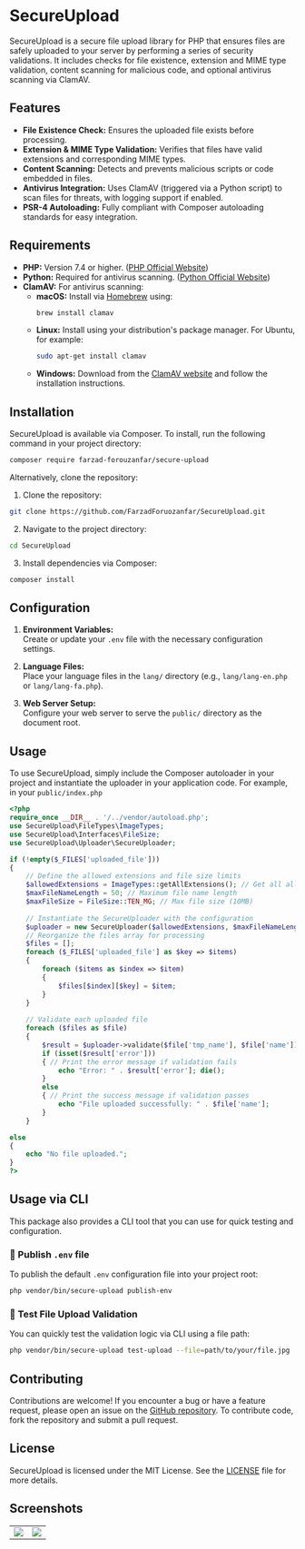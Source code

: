 # SecureUpload

SecureUpload is a secure file upload library for PHP that ensures files are safely uploaded to your server by performing a series of security validations. It includes checks for file existence, extension and MIME type validation, content scanning for malicious code, and optional antivirus scanning via ClamAV.

## Features

- **File Existence Check:** Ensures the uploaded file exists before processing.
- **Extension & MIME Type Validation:** Verifies that files have valid extensions and corresponding MIME types.
- **Content Scanning:** Detects and prevents malicious scripts or code embedded in files.
- **Antivirus Integration:** Uses ClamAV (triggered via a Python script) to scan files for threats, with logging support if enabled.
- **PSR-4 Autoloading:** Fully compliant with Composer autoloading standards for easy integration.

## Requirements

- **PHP:** Version 7.4 or higher. ([PHP Official Website](https://www.php.net))
- **Python:** Required for antivirus scanning. ([Python Official Website](https://www.python.org))
- **ClamAV:** For antivirus scanning:
  - **macOS:** Install via [Homebrew](https://brew.sh) using:  
    ```bash
    brew install clamav
    ```
  - **Linux:** Install using your distribution's package manager. For Ubuntu, for example:  
    ```bash
    sudo apt-get install clamav
    ```
  - **Windows:** Download from the [ClamAV website](https://www.clamav.net/downloads#otherversions) and follow the installation instructions.

## Installation

SecureUpload is available via Composer. To install, run the following command in your project directory:

```bash
composer require farzad-forouzanfar/secure-upload
```

Alternatively, clone the repository:
1.  Clone the repository:
    
   ```bash
   git clone https://github.com/FarzadForuozanfar/SecureUpload.git
   ```
    
2.  Navigate to the project directory:
    
   ```bash
   cd SecureUpload
   ```
    
3.  Install dependencies via Composer:
    
   ```bash
   composer install
   ```

## Configuration

1.  **Environment Variables:**  
    Create or update your `.env` file with the necessary configuration settings.
    
2.  **Language Files:**  
    Place your language files in the `lang/` directory (e.g., `lang/lang-en.php` or `lang/lang-fa.php`).
    
3.  **Web Server Setup:**  
    Configure your web server to serve the `public/` directory as the document root.

## Usage
To use SecureUpload, simply include the Composer autoloader in your project and instantiate the uploader in your application code. For example, in your `public/index.php`

```php
<?php 
require_once __DIR__ . '/../vendor/autoload.php';
use SecureUpload\FileTypes\ImageTypes; 
use SecureUpload\Interfaces\FileSize; 
use SecureUpload\Uploader\SecureUploader; 

if (!empty($_FILES['uploaded_file'])) 
{
    // Define the allowed extensions and file size limits
    $allowedExtensions = ImageTypes::getAllExtensions(); // Get all allowed extensions for images
    $maxFileNameLength = 50; // Maximum file name length
    $maxFileSize = FileSize::TEN_MG; // Max file size (10MB)
    
    // Instantiate the SecureUploader with the configuration
    $uploader = new SecureUploader($allowedExtensions, $maxFileNameLength, $maxFileSize); 
    // Reorganize the files array for processing
    $files = []; 
    foreach ($_FILES['uploaded_file'] as $key => $items) 
    { 
        foreach ($items as $index => $item) 
        {
            $files[$index][$key] = $item; 
        } 
    }
     
    // Validate each uploaded file
    foreach ($files as $file) 
    { 
        $result = $uploader->validate($file['tmp_name'], $file['name']); 
        if (isset($result['error'])) 
        { // Print the error message if validation fails
            echo "Error: " . $result['error']; die(); 
        } 
        else 
        { // Print the success message if validation passes
            echo "File uploaded successfully: " . $file['name']; 
        } 
    } 

else 
{
    echo "No file uploaded.";
} 
?>
```

## Usage via CLI
This package also provides a CLI tool that you can use for quick testing and configuration.

### 🔧 Publish `.env` file
To publish the default `.env` configuration file into your project root:

   ```bash
   php vendor/bin/secure-upload publish-env
   ```
### 🧪 Test File Upload Validation
You can quickly test the validation logic via CLI using a file path:

   ```bash
   php vendor/bin/secure-upload test-upload --file=path/to/your/file.jpg
   ```

## Contributing
Contributions are welcome! If you encounter a bug or have a feature request, please open an issue on the [GitHub repository](https://github.com/FarzadForuozanfar/SecureUpload/issues). To contribute code, fork the repository and submit a pull request.

## License
SecureUpload is licensed under the MIT License. See the [LICENSE](LICENSE) file for more details.
## Screenshots
<table>
  <tbody>
    <tr>
      <td><img src="https://github.com/user-attachments/assets/2562e0a2-4e72-4e80-a077-e6936bf285b4" /></td>
      <td><img src="https://github.com/user-attachments/assets/e57a43b3-cbac-48fe-9007-513887a8df8c" /></td>
    </tr>
  </tbody>
</table>

